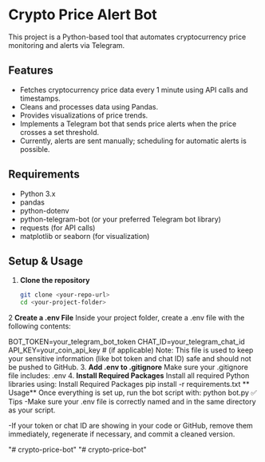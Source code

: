 # Crypto Price Alert Bot

This project is a Python-based tool that automates cryptocurrency price monitoring and alerts via Telegram.

## Features

- Fetches cryptocurrency price data every 1 minute using API calls and timestamps.
- Cleans and processes data using Pandas.
- Provides visualizations of price trends.
- Implements a Telegram bot that sends price alerts when the price crosses a set threshold.
- Currently, alerts are sent manually; scheduling for automatic alerts is possible.

## Requirements

- Python 3.x
- pandas
- python-dotenv
- python-telegram-bot (or your preferred Telegram bot library)
- requests (for API calls)
- matplotlib or seaborn (for visualization)

## Setup & Usage

1. **Clone the repository**

   ```bash
   git clone <your-repo-url>
   cd <your-project-folder>
2 **Create a .env File**
Inside your project folder, create a .env file with the following contents:

BOT_TOKEN=your_telegram_bot_token
CHAT_ID=your_telegram_chat_id
API_KEY=your_coin_api_key  # (if applicable)
Note: This file is used to keep your sensitive information (like bot token and chat ID) safe and should not be pushed to GitHub.
3. **Add .env to .gitignore**
Make sure your .gitignore file includes:
.env
4. **Install Required Packages**
Install all required Python libraries using:
Install Required Packages
pip install -r requirements.txt
** Usage**
Once everything is set up, run the bot script with:
python bot.py
✅ Tips
-Make sure your .env file is correctly named and in the same directory as your script.

-If your token or chat ID are showing in your code or GitHub, remove them immediately, regenerate if necessary, and commit a cleaned version.


"# crypto-price-bot" 
"# crypto-price-bot" 
